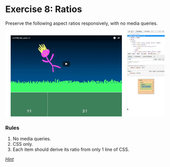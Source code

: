 # Exercise 8: Ratios

Preserve the following aspect ratios responsively, with no media queries.

<p align="center">
  <img src="./exercise.gif" alt="responsively-scaled ratios" />
</p>

### Rules

1.  No media queries.
2.  CSS only.
3.  Each item should derive its ratio from only 1 line of CSS.

_[Hint](https://css-tricks.com/aspect-ratios-grid-items/)_
